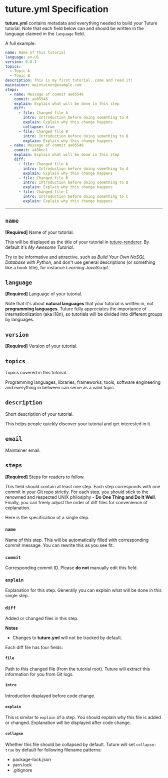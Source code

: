 # tuture.yml Specification

**tuture.yml** contains metadata and everything needed to build your Tuture tutorial. Note that each field below can and should be written in the language claimed in the `language` field.

A full example:

```yaml
name: Name of this tutorial
language: en-US
version: 0.0.1
topics:
  - Topic A
  - Topic B
description: This is my first tutorial, come and read it!
maintainer: maintainer@example.com
steps:
  - name: Message of commit ae05546
    commit: ae05546
    explain: Explain what will be done in this step
    diff:
      - file: Changed file A
        intro: Introduction before doing something to A
        explain: Explain why this change happens
        collapse: true
      - file: Changed file B
        intro: Introduction before doing something to B
        explain: Explain why this change happens
  - name: Message of commit ae05546
    commit: a45bec1
    explain: Explain what will be done in this step
    diff:
      - file: Changed file A
        intro: Introduction before doing something to A
        explain: Explain why this change happens
      - file: Changed file B
        intro: Introduction before doing something to B
        explain: Explain why this change happens
      - file: Changed file C
        intro: Introduction before doing something to C
        explain: Explain why this change happens
```

---

## `name`

**[Required]** Name of your tutorial.

This will be displayed as the title of your tutorial in [tuture-renderer](https://github.com/tutureproject/renderer). By default it's *My Awesome Tutorial*.

Try to be informative and attractive, such as *Build Your Own NoSQL Database with Python*, and don't use general descriptions (or something like a book title), for instance *Learning JavaScript*.

## `language`

**[Required]** Language of your tutorial.

Note that it's about **natural languages** that your tutorial is written in, not **programming languages**. Tuture fully appreciates the importance of internationlization (aka i18n), so tutorials will be divided into different groups by languages.

## `version`

**[Required]** Version of your tutorial.

## `topics`

Topics covered in this tutorial.

Programming languages, libraries, frameworks, tools, software engineering and everything in between can serve as a valid topic.

## `description`

Short description of your tutorial.

This helps people quickly discover your tutorial and get interested in it.

## `email`

Maintainer email.

## `steps`

**[Required]** Steps for readers to follow.

This field should contain at least one step. Each step corresponds with one commit in your Git repo strictly. For each step, you should stick to the renowned and respected UNIX philosiphy - **Do One Thing and Do It Well**. Finally, you can freely adjust the order of diff files for convenience of explanation.

Here is the specification of a single step.

### `name`

Name of this step. This will be automatically filled with corresponding commit message. You can rewrite this as you see fit.

### `commit`

Corresponding commit ID. Please **do not** manually edit this field.

### `explain`

Explanation for this step. Generally you can explain what will be done in this single step.

### `diff`

Added or changed files in this step.

**Notes**

- Changes to **tuture.yml** will not be tracked by default.

Each diff file has four fields:

#### `file`

Path to this changed file (from the tutorial root). Tuture will extract this information for you from Git logs.

#### `intro`

Introduction displayed before code change.

#### `explain`

This is similar to `explain` of a step. You should explain why this file is added or changed. Explanation will be displayed after code change.

#### `collapse`

Whether this file should be collapsed by default. Tuture will set `collapse: true` by default for following filename patterns:

- package-lock.json
- yarn.lock
- .gitignore
